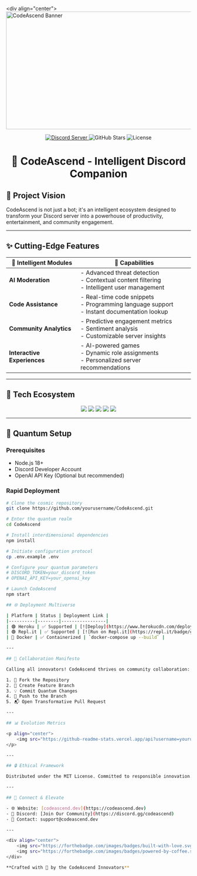 \<div align="center">
    <img src="https://socialify.git.ci/yourusername/CodeAscend/image?description=1&descriptionEditable=Elevate%20Your%20Discord%20Experience%20with%20AI-Powered%20Automation&font=Inter&language=1&logo=https://i.imgur.com/XYZ123.png&name=1&owner=1&pattern=Floating%20Shapes&theme=Dark" alt="CodeAscend Banner" width="640" height="320" />
</div>

<p align="center">
    <a href="https://discord.gg/codeascend">
        <img src="https://img.shields.io/discord/your-server-id?color=5865F2&logo=discord&logoColor=white&style=for-the-badge" alt="Discord Server">
    </a>
    <img src="https://img.shields.io/github/stars/yourusername/CodeAscend?style=for-the-badge&logo=github&color=181717" alt="GitHub Stars">
    <img src="https://img.shields.io/github/license/yourusername/CodeAscend?style=for-the-badge&logo=open-source-initiative&color=3DA639" alt="License">
</p>

<h1 align="center">🚀 CodeAscend - Intelligent Discord Companion</h1>

## 🌈 Project Vision

CodeAscend is not just a bot; it's an intelligent ecosystem designed to transform your Discord server into a powerhouse of productivity, entertainment, and community engagement.

---

## ✨ Cutting-Edge Features

| 🔮 Intelligent Modules | 🚀 Capabilities |
|------------------------|-----------------|
| **AI Moderation** | - Advanced threat detection<br>- Contextual content filtering<br>- Intelligent user management |
| **Code Assistance** | - Real-time code snippets<br>- Programming language support<br>- Instant documentation lookup |
| **Community Analytics** | - Predictive engagement metrics<br>- Sentiment analysis<br>- Customizable server insights |
| **Interactive Experiences** | - AI-powered games<br>- Dynamic role assignments<br>- Personalized server recommendations |

---

## 🔬 Tech Ecosystem

<p align="center">
    <img src="https://img.shields.io/badge/TypeScript-3178C6?style=for-the-badge&logo=typescript&logoColor=white" />
    <img src="https://img.shields.io/badge/Node.js-339933?style=for-the-badge&logo=nodedotjs&logoColor=white" />
    <img src="https://img.shields.io/badge/Discord.js-5865F2?style=for-the-badge&logo=discord&logoColor=white" />
    <img src="https://img.shields.io/badge/MongoDB-47A248?style=for-the-badge&logo=mongodb&logoColor=white" />
    <img src="https://img.shields.io/badge/OpenAI-412991?style=for-the-badge&logo=openai&logoColor=white" />
</p>

---

## 🚀 Quantum Setup

### Prerequisites
- Node.js 18+ 
- Discord Developer Account
- OpenAI API Key (Optional but recommended)

### Rapid Deployment

```bash
# Clone the cosmic repository
git clone https://github.com/yourusername/CodeAscend.git

# Enter the quantum realm
cd CodeAscend

# Install interdimensional dependencies
npm install

# Initiate configuration protocol
cp .env.example .env

# Configure your quantum parameters
# DISCORD_TOKEN=your_discord_token
# OPENAI_API_KEY=your_openai_key

# Launch CodeAscend
npm start

## 🌐 Deployment Multiverse

| Platform | Status | Deployment Link |
|----------|--------|-----------------|
| 🟣 Heroku | ✅ Supported | [![Deploy](https://www.herokucdn.com/deploy/button.svg)](https://heroku.com/deploy) |
| 🟢 Repl.it | ✅ Supported | [![Run on Repl.it](https://repl.it/badge/github/yourusername/CodeAscend)](https://repl.it/github/yourusername/CodeAscend) |
| 🐳 Docker | ✅ Containerized | `docker-compose up --build` |

---

## 🤝 Collaboration Manifesto

Calling all innovators! CodeAscend thrives on community collaboration:

1. 🍴 Fork the Repository
2. 🌿 Create Feature Branch
3. 💡 Commit Quantum Changes
4. 🚀 Push to the Branch
5. 📬 Open Transformative Pull Request

---

## 📊 Evolution Metrics

<p align="center">
    <img src="https://github-readme-stats.vercel.app/api?username=yourusername&theme=radical&show_icons=true&include_all_commits=true" alt="CodeAscend Stats" />
</p>

---

## 🔒 Ethical Framework

Distributed under the MIT License. Committed to responsible innovation.

---

## 📡 Connect & Elevate

- 🌐 Website: [codeascend.dev](https://codeascend.dev)
- 💬 Discord: [Join Our Community](https://discord.gg/codeascend)
- 📧 Contact: support@codeascend.dev

---

<div align="center">
    <img src="https://forthebadge.com/images/badges/built-with-love.svg" alt="Built with Love" />
    <img src="https://forthebadge.com/images/badges/powered-by-coffee.svg" alt="Powered by Coffee" />
</div>

**Crafted with 💖 by the CodeAscend Innovators**
